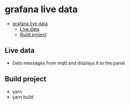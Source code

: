 # grafana live data

- [grafana live data](#grafana-live-data)
  - [Live data](#live-data)
  - [Build project](#build-project)

## Live data

- Gets messages from mqtt and displays it to the panel

## Build project

- yarn
- yarn build
